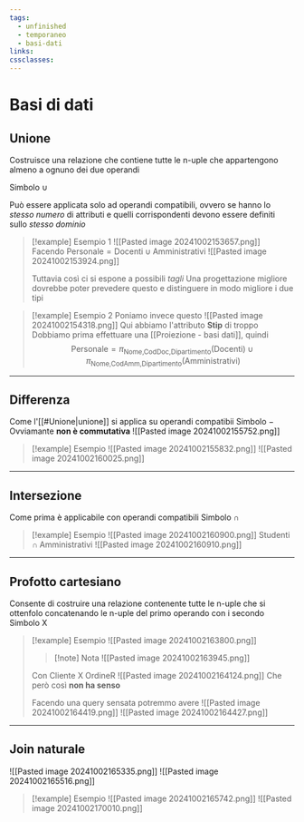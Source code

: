 ```yaml
---
tags:
  - unfinished
  - temporaneo
  - basi-dati
links: 
cssclasses:
---
```

# Basi di dati
## Unione
Costruisce una relazione che contiene tutte le n-uple che appartengono almeno a ognuno dei due operandi

Simbolo $\cup$

Può essere applicata solo ad operandi compatibili, ovvero se hanno lo *stesso numero* di attributi e quelli corrispondenti devono essere definiti sullo *stesso dominio*

> [!example] Esempio 1
> ![[Pasted image 20241002153657.png]]
> Facendo $\text{Personale}=\text{Docenti} \cup \text{Amministrativi}$
> ![[Pasted image 20241002153924.png]]
> 
> Tuttavia così ci si espone a possibili *tagli*
> Una progettazione migliore dovrebbe poter prevedere questo e distinguere in modo migliore i due tipi

>[!example] Esempio 2
>Poniamo invece questo
>![[Pasted image 20241002154318.png]]
>Qui abbiamo l'attributo **Stip** di troppo
>Dobbiamo prima effettuare una [[Proiezione - basi dati]], quindi $$\text{Personale}=\pi_{\text{Nome,CodDoc,Dipartimento}}(\text{Docenti}) \cup \pi_{\text{Nome,CodAmm,Dipartimento}}(\text{Amministrativi})$$

---
## Differenza
Come l'[[#Unione|unione]] si applica su operandi compatibii
Simbolo $-$
Ovviamante **non è commutativa**
![[Pasted image 20241002155752.png]]
>[!example] Esempio
>![[Pasted image 20241002155832.png]]
>![[Pasted image 20241002160025.png]]

---
## Intersezione
Come prima è applicabile con operandi compatibili
Simbolo $\cap$

>[!example] Esempio
>![[Pasted image 20241002160900.png]]
> $\text{Studenti}\cap\text{Amministrativi}$
>![[Pasted image 20241002160910.png]]

---
## Profotto cartesiano
Consente di costruire una relazione contenente tutte le n-uple che si ottenfolo concatenando le n-uple del primo operando con i secondo
Simbolo $\text{X}$

>[!example] Esempio
>![[Pasted image 20241002163800.png]]
>
>>[!note] Nota
>>![[Pasted image 20241002163945.png]]
>
>Con $\text{Cliente}\text{ X }\text{OrdineR}$
>![[Pasted image 20241002164124.png]]
>Che però così **non ha senso**
>
>Facendo una query sensata potremmo avere
>![[Pasted image 20241002164419.png]]
>![[Pasted image 20241002164427.png]]

---
## Join naturale
![[Pasted image 20241002165335.png]]
![[Pasted image 20241002165516.png]]

> [!example] Esempio
> ![[Pasted image 20241002165742.png]]
> ![[Pasted image 20241002170010.png]]


